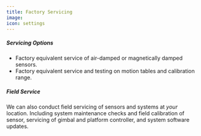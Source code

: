 ```yaml
---
title: Factory Servicing
image:
icon: settings
---
```

##### Servicing Options #####

- Factory equivalent service of air-damped or magnetically damped sensors.
- Factory equivalent service and testing on motion tables and calibration range.

##### Field Service #####

We can also conduct field servicing of sensors and systems at *your* location. Including system maintenance 
checks and field calibration of sensor, servicing of gimbal and platform controller, and system software updates.
